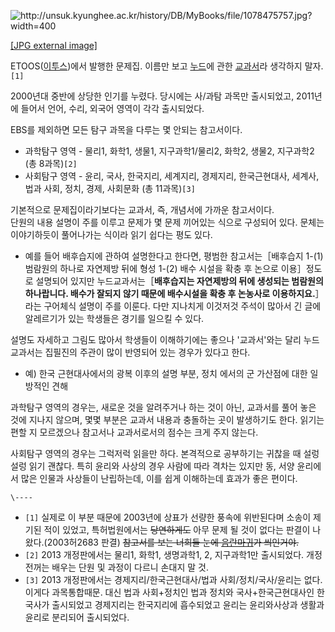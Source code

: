 ![http://unsuk.kyunghee.ac.kr/history/DB/MyBooks/file/1078475757.jpg?width=400
](http://unsuk.kyunghee.ac.kr/history/DB/MyBooks/file/1078475757.jpg)

[[JPG external
image]](http://unsuk.kyunghee.ac.kr/history/DB/MyBooks/file/1078475757.jpg)

ETOOS([이투스](%EC%9D%B4%ED%88%AC%EC%8A%A4.md))에서 발행한 문제집. 이름만 보고
[누드](%EB%88%84%EB%93%9C.md)에 관한 [교과서](%EA%B5%90%EA%B3%BC%EC%84%9C.md)라
생각하지 말자.`[1]`

2000년대 중반에 상당한 인기를 누렸다. 당시에는 사/과탐 과목만 출시되었고, 2011년에 들어서 언어, 수리, 외국어 영역이 각각
출시되었다.

EBS를 제외하면 모든 탐구 과목을 다루는 몇 안되는 참고서이다.

  * 과학탐구 영역 - 물리1, 화학1, 생물1, 지구과학1/물리2, 화학2, 생물2, 지구과학2 (총 8과목)`[2]`
  * 사회탐구 영역 - 윤리, 국사, 한국지리, 세계지리, 경제지리, 한국근현대사, 세계사, 법과 사회, 정치, 경제, 사회문화 (총 11과목)`[3]`  

기본적으로 문제집이라기보다는 교과서, 즉, 개념서에 가까운 참고서이다.  
단원의 내용 설명이 주를 이루고 문제가 몇 문제 끼어있는 식으로 구성되어 있다. 문체는 이야기하듯이 풀어나가는 식이라 읽기 쉽다는 평도
있다.  

  * 예를 들어 배후습지에 관하여 설명한다고 한다면, 평범한 참고서는［배후습지 1-(1) 범람원의 하나로 자연제방 뒤에 형성 1-(2) 배수 시설을 확충 후 논으로 이용］정도로 설명되어 있지만 누드교과서는［**배후습지는 자연제방의 뒤에 생성되는 범람원의 하나랍니다. 배수가 잘되지 않기 때문에 배수시설을 확충 후 논농사로 이용하지요.**］라는 구어체식 설명이 주를 이룬다. 다만 지나치게 이것저것 주석이 많아서 긴 글에 알레르기가 있는 학생들은 경기를 일으킬 수 있다.  

설명도 자세하고 그림도 많아서 학생들이 이해하기에는 좋으나 '교과서'와는 달리 누드교과서는 집필진의 주관이 많이 반영되어 있는 경우가 있다고
한다.  

  * 예) 한국 근현대사에서의 광복 이후의 설명 부분, 정치 에서의 군 가산점에 대한 일방적인 견해  

과학탐구 영역의 경우는, 새로운 것을 알려주거나 하는 것이 아닌, 교과서를 풀어 놓은 것에 지나지 않으며, 몇몇 부분은 교과서 내용과
충돌하는 곳이 발생하기도 한다. 읽기는 편할 지 모르겠으나 참고서나 교과서로서의 점수는 크게 주지 않는다.

사회탐구 영역의 경우는 그럭저럭 읽을만 하다. 본격적으로 공부하기는 귀찮을 때 설렁설렁 읽기 괜찮다. 특히 윤리와 사상의 경우 사람에 따라
격차는 있지만 동, 서양 윤리에서 많은 인물과 사상들이 난립하는데, 이를 쉽게 이해하는데 효과가 좋은 편이다.

`\----`

  * `[1]` 실제로 이 부분 때문에 2003년에 상표가 선량한 풍속에 위반된다며 소송이 제기된 적이 있었고, 특허법원에서는 <del>당연하게도</del> 아무 문제 될 것이 없다는 판결이 나왔다.(2003허2683 판결) <del>참고서를 보는 너희들 눈에 [음란마귀](%EC%9D%8C%EB%9E%80%EB%A7%88%EA%B7%80.md)가 씌인거야.</del>
  * `[2]` 2013 개정판에서는 물리1, 화학1, 생명과학1, 2, 지구과학1만 출시되었다. 개정 전꺼는 배우는 단원 및 과정이 다르니 손대지 말 것.
  * `[3]` 2013 개정판에서는 경제지리/한국근현대사/법과 사회/정치/국사/윤리는 없다. 이게다 과목통합때문. 대신 법과 사회+정치인 법과 정치와 국사+한국근현대사인 한국사가 출시되었고 경제지리는 한국지리에 흡수되었고 윤리는 윤리와사상과 생활과 윤리로 분리되어 출시되었다.

